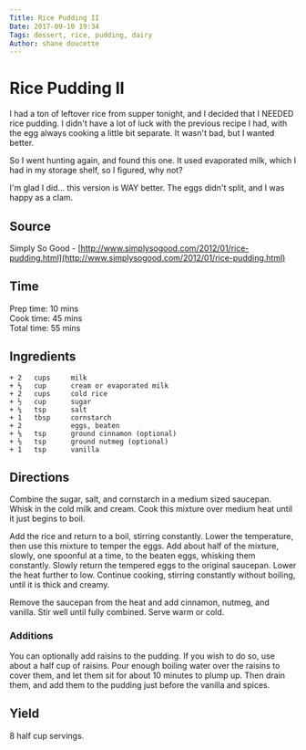 ```yaml
---
Title: Rice Pudding II
Date: 2017-09-10 19:34  
Tags: dessert, rice, pudding, dairy
Author: shane doucette  
---
```


# Rice Pudding II
I had a ton of leftover rice from supper tonight, and I decided that I NEEDED 
rice pudding. I didn't have a lot of luck with the previous recipe I had, with
the egg always cooking a little bit separate. It wasn't bad, but I wanted 
better.

So I went hunting again, and found this one. It used evaporated milk, which I
had in my storage shelf, so I figured, why not? 

I'm glad I did... this version is WAY better. The eggs didn't split, and I was
happy as a clam.

## Source
Simply So Good - [http://www.simplysogood.com/2012/01/rice-pudding.html](http://www.simplysogood.com/2012/01/rice-pudding.html)

## Time
Prep time: 10 mins  
Cook time: 45 mins  
Total time: 55 mins  

## Ingredients
~~~~
+ 2   cups     milk
+ ⅔   cup      cream or evaporated milk
+ 2   cups     cold rice
+ ½   cup      sugar
+ ¼   tsp      salt
+ 1   tbsp     cornstarch
+ 2            eggs, beaten
+ ⅛   tsp      ground cinnamon (optional)
+ ⅛   tsp      ground nutmeg (optional)
+ 1   tsp      vanilla
~~~~

## Directions
Combine the sugar, salt, and cornstarch in a medium sized saucepan. Whisk in
the cold milk and cream. Cook this mixture over medium heat until it just 
begins to boil.

Add the rice and return to a boil, stirring constantly. Lower the temperature, 
then use this mixture to temper the eggs. Add about half of the mixture, 
slowly, one spoonful at a time, to the beaten eggs, whisking them constantly. 
Slowly return the tempered eggs to the original saucepan. Lower the heat 
further to low. Continue cooking, stirring constantly without boiling, until 
it is thick and creamy.

Remove the saucepan from the heat and add cinnamon, nutmeg, and vanilla. Stir 
well until fully combined. Serve warm or cold.

### Additions
You can optionally add raisins to the pudding. If you wish to do so, use
about a half cup of raisins. Pour enough boiling water over the raisins to 
cover them, and let them sit for about 10 minutes to plump up. Then drain 
them, and add them to the pudding just before the vanilla and spices.

## Yield
8 half cup servings.
